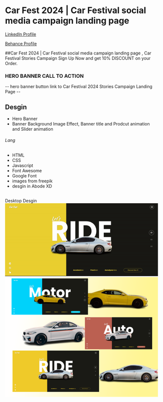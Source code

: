 # Car Fest 2024 | Car Festival social media campaign landing page 
<a href="https://www.linkedin.com/in/dharmendraverma95/" target="_blank">LinkedIn Profile </a>

<a href="https://www.behance.net/dhirukumar" target="_blank">Behance Profile </a>

##Car Fest 2024 | Car Festival social media campaign landing page , Car Festival Stories Campaign Sign Up Now and get 10% DISCOUNT on your Order.

### HERO BANNER CALL TO ACTION
-- hero banner button link to Car Festival 2024 Stories Campaign Landing Page --

## Desgin 
<ul>
  <li>Hero Banner</li>
  <li>Banner Background Image Effect, Banner title and Prodcut animation and Slider animation </li>
</ul>

###### Lang
<ul>
  <li>HTML</li>
  <li>CSS</li>
  <li>Javascript</li>
  <li>Font Awesome</li>
  <li>Google Font</li>
  <li>images from freepik</li>
  <li>desgin in Abode XD</li>
</ul>
<br>
<span>Desktop Desgin</span><br/>
<a href="https://www.behance.net/gallery/212222575/Car-Festival-social-media-campaign-1" target="_blank" >
<img src="./img/car-festival-2024-landing-page.gif" width="575px"/>
</a>
<a href="https://www.behance.net/gallery/212222575/Car-Festival-social-media-campaign-1" target="_blank" >
<img src="./img/cover.png" width="575px"/>
</a>




